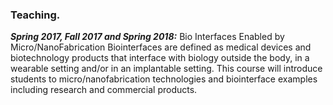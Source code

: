 ### Teaching. 

***Spring 2017, Fall 2017 and Spring 2018:*** Bio Interfaces Enabled by Micro/NanoFabrication
Biointerfaces are defined as medical devices and biotechnology products that interface with biology outside the body, in a wearable setting and/or in an implantable setting. This course will introduce students to micro/nanofabrication technologies and biointerface examples including research and commercial products. 
